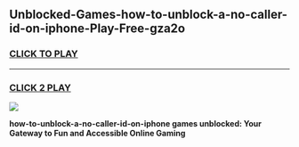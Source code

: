 
## Unblocked-Games-how-to-unblock-a-no-caller-id-on-iphone-Play-Free-gza2o
<h3>
<a href="https://premium76.site?title=how-to-unblock-a-no-caller-id-on-iphone&ref=18A1">CLICK TO PLAY</a></h3>
<hr>

<h3>
<a href="https://premium76.site?title=how-to-unblock-a-no-caller-id-on-iphone&ref=18A1">CLICK 2 PLAY</a>
  
</h3>

<a href="https://premium76.site?title=how-to-unblock-a-no-caller-id-on-iphone&ref=18A1"><img src="https://clearcache.store/games.png"></a>


**how-to-unblock-a-no-caller-id-on-iphone games unblocked: Your Gateway to Fun and Accessible Online Gaming**
